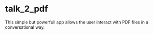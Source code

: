 # talk_2_pdf

This simple but powerfull app allows the user interact with PDF files in a conversational way.

